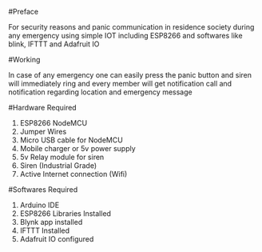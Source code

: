 #Preface

For security reasons and panic communication in residence society during any emergency using simple IOT including ESP8266 and softwares like blink, IFTTT and Adafruit IO

#Working

In case of any emergency one can easily press the panic button and siren will immediately ring and every member will get notification call and notification regarding location and emergency message

#Hardware Required

1. ESP8266 NodeMCU
2. Jumper Wires
3. Micro USB cable for NodeMCU
4. Mobile charger or 5v power supply
5. 5v Relay module for siren
6. Siren (Industrial Grade)
7. Active Internet connection (Wifi)

#Softwares Required

1. Arduino IDE
2. ESP8266 Libraries Installed
3. Blynk app installed
4. IFTTT Installed
5. Adafruit IO configured

